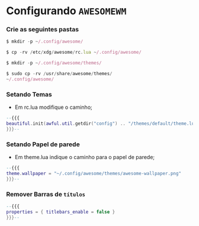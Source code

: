 # Configurando  `AWESOMEWM`

### Crie as seguintes pastas
```javascript
$ mkdir -p ~/.config/awesome/
```
```javascript
$ cp -rv /etc/xdg/awesome/rc.lua ~/.config/awesome/
```
```javascript
$ mkdir -p ~/.config/awesome/themes/
```
```javascript
$ sudo cp -rv /usr/share/awesome/themes/ 
~/.config/awesome/
``` 
### Setando Temas 

- Em rc.lua modifique o caminho;  
 ```lua
--{{{  
beautiful.init(awful.util.getdir("config") .. "/themes/default/theme.lua")  
}}}--
```

### Setando Papel de parede  
- Em theme.lua indique o caminho para o papel de parede;  
```lua
--{{{  
theme.wallpaper = "~/.config/awesome/themes/awesome-wallpaper.png"  
}}}--
```
### Remover Barras de `títulos`
```lua
--{{{  
properties = { titlebars_enable = false }  
}}}--
```
